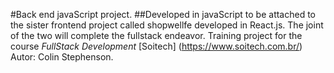 #Back end javaScript project.
##Developed in javaScript to be attached to the sister 
frontend project called shopwellfe developed in React.js. The joint of the two will complete the fullstack endeavor.
Training project for the course *FullStack Development*
[Soitech] (https://www.soitech.com.br/)
Autor: Colin Stephenson.